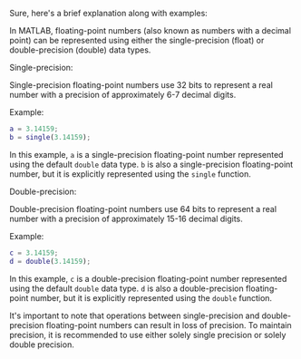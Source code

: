 Sure, here's a brief explanation along with examples:

In MATLAB, floating-point numbers (also known as numbers with a decimal point) can be represented using either the single-precision (float) or double-precision (double) data types.

Single-precision:

Single-precision floating-point numbers use 32 bits to represent a real number with a precision of approximately 6-7 decimal digits.

Example:

```matlab
a = 3.14159;
b = single(3.14159);
```

In this example, `a` is a single-precision floating-point number represented using the default `double` data type. `b` is also a single-precision floating-point number, but it is explicitly represented using the `single` function.

Double-precision:

Double-precision floating-point numbers use 64 bits to represent a real number with a precision of approximately 15-16 decimal digits.

Example:

```matlab
c = 3.14159;
d = double(3.14159);
```

In this example, `c` is a double-precision floating-point number represented using the default `double` data type. `d` is also a double-precision floating-point number, but it is explicitly represented using the `double` function.

It's important to note that operations between single-precision and double-precision floating-point numbers can result in loss of precision. To maintain precision, it is recommended to use either solely single precision or solely double precision. 